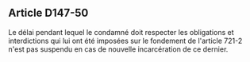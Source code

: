 Article D147-50
----
Le délai pendant lequel le condamné doit respecter les obligations et
interdictions qui lui ont été imposées sur le fondement de l'article 721-2 n'est
pas suspendu en cas de nouvelle incarcération de ce dernier.
